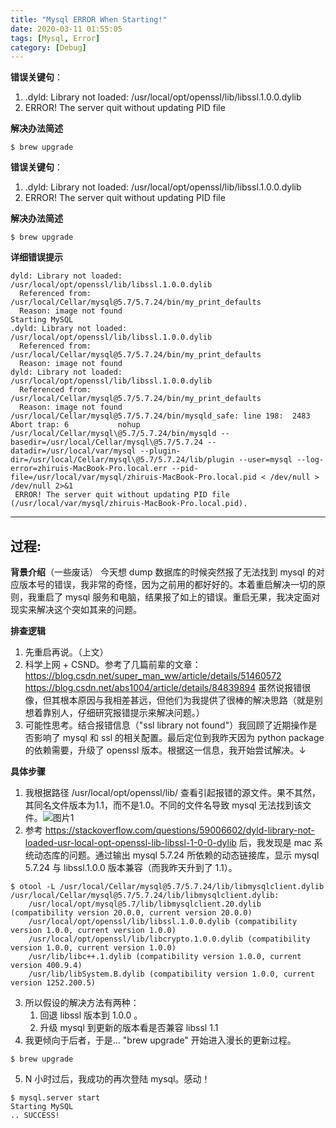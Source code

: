 ```yaml
---
title: "Mysql ERROR When Starting!"
date: 2020-03-11 01:55:05
tags: [Mysql, Error]
category: [Debug]
---
```


**错误关键句**：
1. .dyld: Library not loaded: /usr/local/opt/openssl/lib/libssl.1.0.0.dylib
2. ERROR! The server quit without updating PID file

**解决办法简述**
```
$ brew upgrade 
```
<!-- more -->

**错误关键句**：
1. .dyld: Library not loaded: /usr/local/opt/openssl/lib/libssl.1.0.0.dylib
2. ERROR! The server quit without updating PID file

**解决办法简述**
```
$ brew upgrade 
```

**详细错误提示**
```
dyld: Library not loaded: /usr/local/opt/openssl/lib/libssl.1.0.0.dylib
  Referenced from: /usr/local/Cellar/mysql@5.7/5.7.24/bin/my_print_defaults
  Reason: image not found
Starting MySQL
.dyld: Library not loaded: /usr/local/opt/openssl/lib/libssl.1.0.0.dylib
  Referenced from: /usr/local/Cellar/mysql@5.7/5.7.24/bin/my_print_defaults
  Reason: image not found
dyld: Library not loaded: /usr/local/opt/openssl/lib/libssl.1.0.0.dylib
  Referenced from: /usr/local/Cellar/mysql@5.7/5.7.24/bin/my_print_defaults
  Reason: image not found
/usr/local/Cellar/mysql@5.7/5.7.24/bin/mysqld_safe: line 198:  2483 Abort trap: 6           nohup /usr/local/Cellar/mysql\@5.7/5.7.24/bin/mysqld --basedir=/usr/local/Cellar/mysql\@5.7/5.7.24 --datadir=/usr/local/var/mysql --plugin-dir=/usr/local/Cellar/mysql\@5.7/5.7.24/lib/plugin --user=mysql --log-error=zhiruis-MacBook-Pro.local.err --pid-file=/usr/local/var/mysql/zhiruis-MacBook-Pro.local.pid < /dev/null > /dev/null 2>&1
 ERROR! The server quit without updating PID file (/usr/local/var/mysql/zhiruis-MacBook-Pro.local.pid).
 ```
 ------- 
 ## 过程:

 **背景介绍**（一些废话）
 今天想 dump 数据库的时候突然报了无法找到 mysql 的对应版本号的错误，我非常的奇怪，因为之前用的都好好的。本着重启解决一切的原则，我重启了 mysql 服务和电脑，结果报了如上的错误。重启无果，我决定面对现实来解决这个突如其来的问题。
 
 **排查逻辑**
1. 先重启再说。（上文）
2. 科学上网 + CSND。参考了几篇前辈的文章：https://blog.csdn.net/super_man_ww/article/details/51460572     
https://blog.csdn.net/abs1004/article/details/84839894
    虽然说报错很像，但其根本原因与我相差甚远，但他们为我提供了很棒的解决思路（就是别想着靠别人，仔细研究报错提示来解决问题。）
3. 可能性思考。结合报错信息（"ssl library not found"）我回顾了近期操作是否影响了 mysql 和 ssl 的相关配置。最后定位到我昨天因为 python package 的依赖需要，升级了 openssl 版本。根据这一信息，我开始尝试解决。↓

**具体步骤**
 1. 我根据路径 /usr/local/opt/openssl/lib/ 查看引起报错的源文件。果不其然，其同名文件版本为1.1，而不是1.0。不同的文件名导致 mysql 无法找到该文件。![图片1](https://img-blog.csdnimg.cn/20200310170004396.png?x-oss-process=image/watermark,type_ZmFuZ3poZW5naGVpdGk,shadow_10,text_aHR0cHM6Ly9ibG9nLmNzZG4ubmV0L3FxXzQxODM1NDk2,size_16,color_FFFFFF,t_70)
 2. 参考 https://stackoverflow.com/questions/59006602/dyld-library-not-loaded-usr-local-opt-openssl-lib-libssl-1-0-0-dylib 后，我发现是 mac 系统动态库的问题。通过输出 mysql 5.7.24 所依赖的动态链接库，显示 mysql 5.7.24 与 libssl.1.0.0 版本兼容（而我昨天升到了 1.1）。
```
$ otool -L /usr/local/Cellar/mysql@5.7/5.7.24/lib/libmysqlclient.dylib
/usr/local/Cellar/mysql@5.7/5.7.24/lib/libmysqlclient.dylib:
	/usr/local/opt/mysql@5.7/lib/libmysqlclient.20.dylib (compatibility version 20.0.0, current version 20.0.0)
	/usr/local/opt/openssl/lib/libssl.1.0.0.dylib (compatibility version 1.0.0, current version 1.0.0)
	/usr/local/opt/openssl/lib/libcrypto.1.0.0.dylib (compatibility version 1.0.0, current version 1.0.0)
	/usr/lib/libc++.1.dylib (compatibility version 1.0.0, current version 400.9.4)
	/usr/lib/libSystem.B.dylib (compatibility version 1.0.0, current version 1252.200.5)
```
 3. 所以假设的解决方法有两种：
	1. 回退 libssl 版本到 1.0.0 。
	2. 升级 mysql 到更新的版本看是否兼容 libssl 1.1
 4. 我更倾向于后者，于是...  "brew upgrade" 开始进入漫长的更新过程。
```
$ brew upgrade 
```
 5. N 小时过后，我成功的再次登陆 mysql。感动！
 ```
 $ mysql.server start
Starting MySQL
.. SUCCESS!
```
